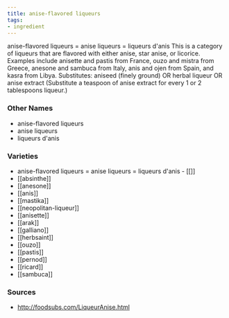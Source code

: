 ```yaml
---
title: anise-flavored liqueurs
tags:
- ingredient
---
```

anise-flavored liqueurs = anise liqueurs = liqueurs d'anis This is a category of liqueurs that are flavored with either anise, star anise, or licorice. Examples include anisette and pastis from France, ouzo and mistra from Greece, anesone and sambuca from Italy, anis and ojen from Spain, and kasra from Libya. Substitutes: aniseed (finely ground) OR herbal liqueur OR anise extract (Substitute a teaspoon of anise extract for every 1 or 2 tablespoons liqueur.)

### Other Names

* anise-flavored liqueurs
* anise liqueurs
* liqueurs d'anis

### Varieties

* anise-flavored liqueurs = anise liqueurs = liqueurs d'anis - [[]]
* [[absinthe]]
* [[anesone]]
* [[anis]]
* [[mastika]]
* [[neopolitan-liqueur]]
* [[anisette]]
* [[arak]]
* [[galliano]]
* [[herbsaint]]
* [[ouzo]]
* [[pastis]]
* [[pernod]]
* [[ricard]]
* [[sambuca]]

### Sources
* http://foodsubs.com/LiqueurAnise.html
